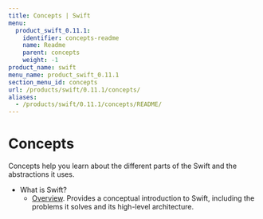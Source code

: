 ```yaml
---
title: Concepts | Swift
menu:
  product_swift_0.11.1:
    identifier: concepts-readme
    name: Readme
    parent: concepts
    weight: -1
product_name: swift
menu_name: product_swift_0.11.1
section_menu_id: concepts
url: /products/swift/0.11.1/concepts/
aliases:
  - /products/swift/0.11.1/concepts/README/
---
```

# Concepts

Concepts help you learn about the different parts of the Swift and the abstractions it uses.

- What is Swift?
  - [Overview](/docs/concepts/what-is-swift/overview.md). Provides a conceptual introduction to Swift, including the problems it solves and its high-level architecture.
